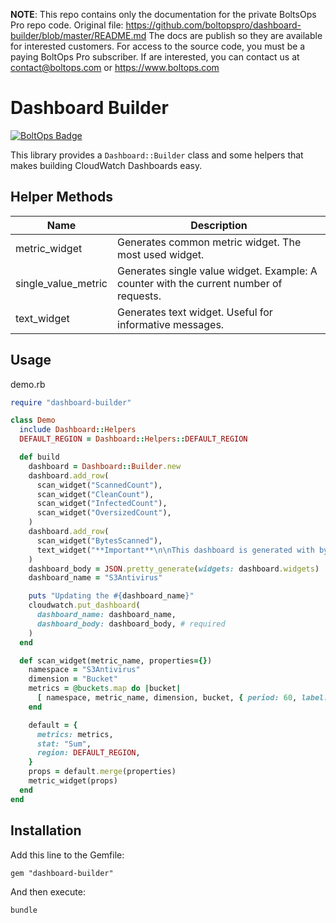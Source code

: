 <!-- note marker start -->
**NOTE**: This repo contains only the documentation for the private BoltsOps Pro repo code.
Original file: https://github.com/boltopspro/dashboard-builder/blob/master/README.md
The docs are publish so they are available for interested customers.
For access to the source code, you must be a paying BoltOps Pro subscriber.
If are interested, you can contact us at contact@boltops.com or https://www.boltops.com

<!-- note marker end -->

# Dashboard Builder

[![BoltOps Badge](https://img.boltops.com/boltops/badges/boltops-badge.png)](https://www.boltops.com)

This library provides a `Dashboard::Builder` class and some helpers that makes building CloudWatch Dashboards easy.

## Helper Methods

Name | Description
-- | ---
metric_widget | Generates common metric widget. The most used widget.
single_value_metric | Generates single value widget. Example: A counter with the current number of requests.
text_widget | Generates text widget. Useful for informative messages.

## Usage

demo.rb

```ruby
require "dashboard-builder"

class Demo
  include Dashboard::Helpers
  DEFAULT_REGION = Dashboard::Helpers::DEFAULT_REGION

  def build
    dashboard = Dashboard::Builder.new
    dashboard.add_row(
      scan_widget("ScannedCount"),
      scan_widget("CleanCount"),
      scan_widget("InfectedCount"),
      scan_widget("OversizedCount"),
    )
    dashboard.add_row(
      scan_widget("BytesScanned"),
      text_widget("**Important**\n\nThis dashboard is generated with by s3-antivirus. Manual changes will be replaced."),
    )
    dashboard_body = JSON.pretty_generate(widgets: dashboard.widgets)
    dashboard_name = "S3Antivirus"

    puts "Updating the #{dashboard_name}"
    cloudwatch.put_dashboard(
      dashboard_name: dashboard_name,
      dashboard_body: dashboard_body, # required
    )
  end

  def scan_widget(metric_name, properties={})
    namespace = "S3Antivirus"
    dimension = "Bucket"
    metrics = @buckets.map do |bucket|
      [ namespace, metric_name, dimension, bucket, { period: 60, label: bucket } ]
    end

    default = {
      metrics: metrics,
      stat: "Sum",
      region: DEFAULT_REGION,
    }
    props = default.merge(properties)
    metric_widget(props)
  end
end
```
## Installation

Add this line to the Gemfile:

    gem "dashboard-builder"

And then execute:

    bundle
